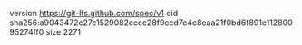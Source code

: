 version https://git-lfs.github.com/spec/v1
oid sha256:a9043472c27c1529082eccc28f9ecd7c4c8eaa21f0bd6f891e11280095274ff0
size 2271
